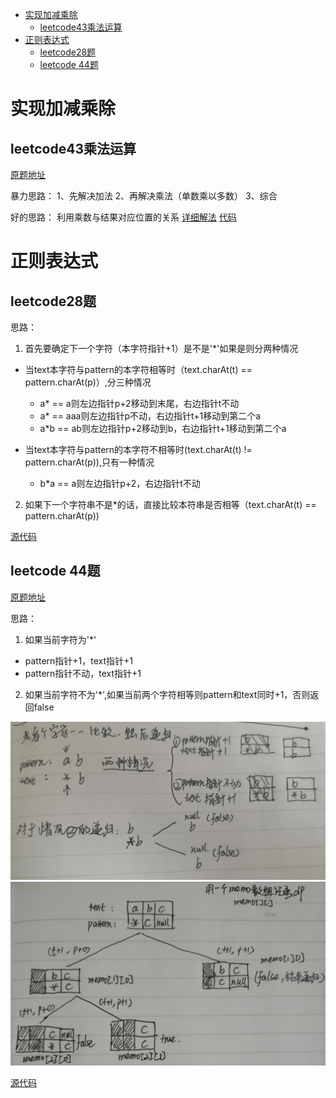 
- [实现加减乘除](#%E5%AE%9E%E7%8E%B0%E5%8A%A0%E5%87%8F%E4%B9%98%E9%99%A4)
  - [leetcode43乘法运算](#leetcode43%E4%B9%98%E6%B3%95%E8%BF%90%E7%AE%97)
- [正则表达式](#%E6%AD%A3%E5%88%99%E8%A1%A8%E8%BE%BE%E5%BC%8F)
  - [leetcode28题](#leetcode28%E9%A2%98)
  - [leetcode 44题](#leetcode-44%E9%A2%98)

# 实现加减乘除
## leetcode43乘法运算 
[原题地址](https://leetcode.com/problems/multiply-strings/)

暴力思路：
1、先解决加法
2、再解决乘法（单数乘以多数）
3、综合

好的思路：
利用乘数与结果对应位置的关系
[详细解法](https://leetcode.com/problems/multiply-strings/discuss/17605/Easiest-JAVA-Solution-with-Graph-Explanation)
[代码](src/No43.java)


# 正则表达式

## leetcode28题

思路：

1. 首先要确定下一个字符（本字符指针+1）是不是'*'如果是则分两种情况
- 当text本字符与pattern的本字符相等时（text.charAt(t) == pattern.charAt(p)）,分三种情况
  - a* == a则左边指针p+2移动到末尾，右边指针t不动
  - a* == aaa则左边指针p不动，右边指针t+1移动到第二个a
  - a*b == ab则左边指针p+2移动到b，右边指针t+1移动到第二个a

- 当text本字符与pattern的本字符不相等时(text.charAt(t) != pattern.charAt(p)),只有一种情况
  - b*a == a则左边指针p+2，右边指针t不动

2. 如果下一个字符串不是*的话，直接比较本符串是否相等（text.charAt(t) == pattern.charAt(p))

[源代码](src/No28.java)

## leetcode 44题
[原题地址](https://leetcode.com/problems/wildcard-matching/)

思路：

1. 如果当前字符为'*' 
  - pattern指针+1，text指针+1
  - pattern指针不动，text指针+1
2. 如果当前字符不为'*',如果当前两个字符相等则pattern和text同时+1，否则返回false

![图解1](pic/regular_match1.png)
![图解2](pic/regular_match2.png)

[源代码](src/No44.java)